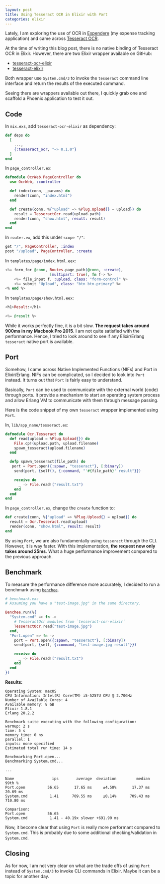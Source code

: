 ```yaml
---
layout: post
title: Using Tesseract OCR in Elixir with Port
categories: elixir
---
```


Lately, I am exploring the use of OCR in [Expendere][1] (my expense tracking
application) and came across [Tesseract OCR][2].

At the time of writing this blog post, there is no native binding of Tesseract OCR in Elixir.
However, there are two Elixir wrapper available on GitHub:

- [tesseract-ocr-elixir][3]
- [tesseract-elixir][4]

Both wrapper use `System.cmd/3` to invoke the `tesseract` command line
interface and return the results of the executed command.

Seeing there are wrappers available out there, I quickly grab one and scaffold
a Phoenix application to test it out.

## Code
In `mix.exs`, add `tesseract-ocr-elixir` as dependency:
```elixir
def deps do
  [
    ...,
    {:tesseract_ocr, "~> 0.1.0"}
  ]
end
```

In `page_controller.ex`:
```elixir
defmodule OcrWeb.PageController do
  use OcrWeb, :controller

  def index(conn, _params) do
    render(conn, "index.html")
  end

  def create(conn, %{"upload" => %Plug.Upload{} = upload}) do
    result = TesseractOcr.read(upload.path)
    render(conn, "show.html", result: result)
  end
end

```

In `router.ex`, add this under `scope "/"`:
```elixir
get "/", PageController, :index
post "/upload", PageController, :create
```

In `templates/page/index.html.eex`:
```eex
<%= form_for @conn, Routes.page_path(@conn, :create),
                    [multipart: true], fn f-> %>
    <%= file_input f, :upload, class: "form-control" %>
    <%= submit "Upload", class: "btn btn-primary" %>
<% end %>
```

In `templates/page/show.html.eex`:
```eex
<h1>Result:</h1>

<%= @result %>
```

While it works perfectly fine, it is a bit slow. **The request takes around 900ms
in my Macbook Pro 2015**. I am not quite satisfied with the performance. Hence, I
tried to look around to see if any Elixir/Erlang `tesseract` native port is
available.

## Port

Somehow, I came across Native Implemented Functions (NIFs) and Port in
Elixir/Erlang. NIFs can be complicated, so I decided to look into `Port` instead.
It turns out that `Port` is fairly easy to understand.

Basically, `Port` can be used to communicate with the external world (code)
through ports. It provide a mechanism to start an operating system process and
allow Erlang VM to communicate with them through message passing.

Here is the code snippet of my own `tesseract` wrapper implemented using
`Port`.

In, `lib/app_name/tesseract.ex`:
```elixir
defmodule Ocr.Tesseract do
  def read(upload = %Plug.Upload{}) do
    File.cp!(upload.path, upload.filename)
    spawn_tesseract(upload.filename)
  end

  defp spawn_tesseract(file_path) do
   port = Port.open({:spawn, "tesseract"}, [:binary])
    send(port, {self(), {:command, "'#{file_path}' result"}})

    receive do
      _ -> File.read!("result.txt")
    end
  end
end
```

In `page_controller.ex`, change the `create` function to:
```elixir
def create(conn, %{"upload" => %Plug.Upload{} = upload}) do
  result = Ocr.Tesseract.read(upload)
  render(conn, "show.html", result: result)
end

```

By using `Port`, we are also fundamentally using `tesseract` through the CLI.
However, it is way faster. With this implementation, **the request now only takes around 25ms**.
What a huge performance improvement compared to the previous approach.


## Benchmark

To measure the performance difference more accurately, I decided to run a
benchmark using [`benchee`][5].


```elixir
# benchmark.exs
# Assuming you have a "test-image.jpg" in the same directory.

Benchee.run(%{
  "System.cmd" => fn ->
    # TesseractOcr modules from `tesseract-cor-elixir`
    TesseractOcr.read("test-image.jpg")
  end,
  "Port.open" => fn ->
    port = Port.open({:spawn, "tesseract"}, [:binary])
    send(port, {self, {:command, "test-image.jpg result"}})

    receive do
      _ -> File.read!("result.txt")
    end
  end
})

```

**Results:**
```
Operating System: macOS
CPU Information: Intel(R) Core(TM) i5-5257U CPU @ 2.70GHz
Number of Available Cores: 4
Available memory: 8 GB
Elixir 1.8.1
Erlang 20.2.2

Benchmark suite executing with the following configuration:
warmup: 2 s
time: 5 s
memory time: 0 ns
parallel: 1
inputs: none specified
Estimated total run time: 14 s

Benchmarking Port.open...
Benchmarking System.cmd...

...

Name                 ips        average  deviation         median         99th %
Port.open          56.65       17.65 ms     ±4.50%       17.37 ms       20.69 ms
System.cmd          1.41      709.55 ms     ±0.14%      709.43 ms      710.80 ms

Comparison:
Port.open          56.65
System.cmd          1.41 - 40.19x slower +691.90 ms
```

Now, it become clear that using `Port` is really more performant compared to
`System.cmd`. This is probably due to some additional checking/validation
in `System.cmd`.

## Closing
As for now, I am not very clear on what are the trade offs of using `Port` instead
of `System.cmd/3` to invoke CLI commands in Elixir. Maybe it can be a
topic for another day.


[1]: https://expendere.herokuapp.com
[2]: https://github.com/tesseract-ocr/tesseract
[3]: https://github.com/dannnylo/tesseract-ocr-elixir
[4]: https://github.com/bchase/tesseract-elixir
[5]: https://github.com/bencheeorg/benchee
